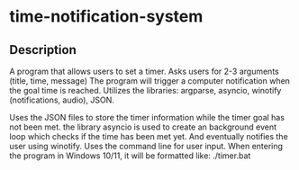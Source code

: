 # time-notification-system

## Description
A program that allows users to set a timer. Asks users for 2-3 arguments (title, time, message)
The program will trigger a computer notification when the goal time is reached.
Utilizes the libraries: argparse, asyncio, winotify (notifications, audio), JSON.

Uses the JSON files to store the timer information while the timer goal has not been met. 
the library asyncio is used to create an background event loop which checks if the time has been met yet.
And eventually notifies the user using winotify. Uses the command line for user input. When entering the
program in Windows 10/11, it will be formatted like: ./timer.bat <title> <goal_time> <optional_message>

### main.py

Where all the main functionality resides. It sets the reminder based on the user input. Uses argparse
for CLI. 

### background_loop.py

Implements the background loop using asyncio. Checks every 10 seconds if the time condition has been met.

### reminder.json

This list is where all the reminder data is stored. Will be dumped when the time goal has been reached. 

### timer.bat

Executes whole program.

